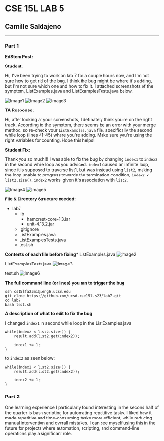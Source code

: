 # CSE 15L LAB 5
## Camille Saldajeno
---
### Part 1
**EdStem Post:**

**Student:**

Hi, I've been trying to work on lab 7 for a couple hours now, and I'm not sure how to get rid of the bug. I think the bug might be where it's adding, but I'm not sure which one and how to fix it. I attached screenshots of the symptom, ListExamples.java and ListExamplesTests.java below.

![Image1](lab5_error.png)
![Image2](lab5_lists.png)
![Image3](lab5_test.png)

**TA Response:**

Hi, after looking at your screenshots, I definately think you're on the right track. According to the symptom, there seems be an error with your merge method, so re-check your `ListExamples.java` file, specifically the second while loop (lines 41-45) where you're adding. Make sure you're using the right variables for counting. Hope this helps!

**Student Fix:**

Thank you so much!!! I was able to fix the bug by changing `index1` to `index2` in the second while loop as you adviced. `index1` caused an infinite loop, since it is supposed to traverse list1, but was instead using `list2`, making the loop unable to progress towards the termination condition, `index2 < list2.size()`. `index2` works, given it's association with `list2`.

![Image4](lab5_fix.png)
![Image5](lab5_fixed.png)

**File & Directory Structure needed:**

- lab7
  - lib
      - hamcrest-core-1.3.jar
      - unit-4.13.2.jar
  - .gitignore
  - ListExamples.java
  - ListExamplesTests.java
  - test.sh
 
**Contents of each file before fixing***
ListExamples.java
![Image2](lab5_lists.png)

ListExamplesTests.java
![Image3](lab5_test.png)

test.sh
![Image6](lab5_testrun.png)

**The full command line (or lines) you ran to trigger the bug**
```
ssh cs15lfa23mi@ieng6.ucsd.edu
git clone https://github.com/ucsd-cse15l-s23/lab7.git
cd lab7
bash test.sh
```
**A description of what to edit to fix the bug**

I changed `index1` in second while loop in the ListExamples.java

```
while(index2 < list2.size()) {
    result.add(list2.get(index2));
    
    index1 += 1;
}
```
to `index2` as seen below:

```
while(index2 < list2.size()) {
    result.add(list2.get(index2));
    
    index2 += 1;
}
```

### Part 2

One learning experience I particularly found interesting in the second half of the quarter is bash scripting for automating repetitive tasks. I liked how it made repetitive and time-consuming tasks more efficient, while reducing manual intervention and overall mistakes. I can see myself using this in the future for projects where automation, scripting, and command-line operations play a significant role.
